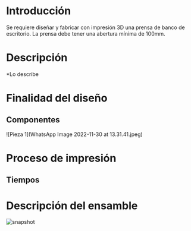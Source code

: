 # Introducción
Se requiere diseñar y fabricar con impresión 3D una prensa de banco de escritorio. La prensa debe tener una abertura mínima de 100mm.

# Descripción
*Lo describe

# Finalidad del diseño

## Componentes
![Pieza 1](WhatsApp Image 2022-11-30 at 13.31.41.jpeg)
# Proceso de impresión
## Tiempos

# Descripción del ensamble
![snapshot](https://user-images.githubusercontent.com/119521898/204866970-33e1e100-6c4c-4347-8576-a44f5549a479.jpg)

